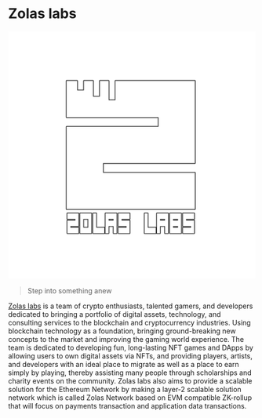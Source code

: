 # Zolas labs

![](.gitbook/assets/ZOLAS-LABS-LOGO.png)

> Step into something anew

[Zolas labs](https://exuvia.network) is a team of crypto enthusiasts, talented gamers, and developers dedicated to bringing a portfolio of digital assets, technology, and consulting services to the blockchain and cryptocurrency industries. Using blockchain technology as a foundation, bringing ground-breaking new concepts to the market and improving the gaming world experience. The team is dedicated to developing fun, long-lasting NFT games and DApps by allowing users to own digital assets via NFTs, and providing players, artists, and developers with an ideal place to migrate as well as a place to earn simply by playing, thereby assisting many people through scholarships and charity events on the community. Zolas labs also aims to provide a scalable solution for the Ethereum Network by making a layer-2 scalable solution network which is called Zolas Network based on EVM compatible ZK-rollup that will focus on payments transaction and application data transactions.

